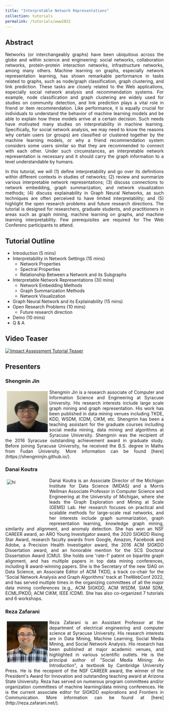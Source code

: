 ```yaml
---
title: "Interpretable Network Representations"
collection: tutorials
permalink: /tutorials/www2022
---
```

## Abstract

<p align="justify">
Networks (or interchangeably graphs) have been ubiquitous across the globe and within science and engineering: social networks, collaboration networks, protein-protein interaction networks, infrastructure networks, among many others. Machine learning on graphs, especially network representation learning, has shown remarkable performance in tasks related to graphs, such as node/graph classification, graph clustering, and link prediction. These tasks are closely related to the Web applications, especially social network analysis and recommendation systems. For example, node classification and graph clustering are widely used for studies on community detection, and link prediction plays a vital role in friend or item recommendation. Like performance, it is equally crucial for individuals to understand the behavior of machine learning models and be able to explain how these models arrive at a certain decision. Such needs have motivated many studies on interpretability in machine learning. Specifically, for social network analysis, we may need to know the reasons why certain users (or groups) are classified or clustered together by the machine learning models, or why a friend recommendation system considers some users similar so that they are recommended to connect with each other. Under such circumstances, an interpretable network representation is necessary and it should carry the graph information to a level understandable by humans. 
</p>
 
<p align="justify">
In this tutorial, we will (1) define interpretability and go over its definitions within different contexts in studies of networks; (2) review and summarize various interpretable network representations; (3) discuss connections to network embedding, graph summarization, and network visualization methods; (4) discuss explainability in Graph Neural Networks, as such techniques are often perceived to have limited interpretability; and (5) highlight the open research problems and future research directions.
The tutorial is designed for researchers, graduate students, and practitioners in areas such as graph mining, machine learning on graphs, and machine learning interpretability. Few prerequisites are required for The Web Conferenc participants to attend. 
</p>


## Tutorial Outline

* Introduction (5 mins)
* Interpretability in Network Settings (15 mins)
  * Network Properties
  * Spectral Properties
  * Relationship Between a Network and its Subgraphs
* Interpretable Network Representations (30 mins)
  * Network Embedding Methods 
  * Graph Summarization Methods 
  * Network Visualization
* Graph Neural Network and its Explainability (15 mins)
* Open Research Problems (10 mins)
  * Future research direction
* Demo (10 mins)
* Q & A

## Video Teaser

[![Impact Assessment Tutorial Teaser]()](https://drive.google.com/file/d/1A1tZYEQIp8PqTad1rmqenKwu_LhBcU4I/view?usp=sharing)

## Presenters

### Shengmin Jin 
<p align="justify"><img src="images/shengmin.jpg" alt="hi" class="inline" align="left" style="width:130px; height:130px; margin: 5px;"/> Shengmin Jin is a research associate of Computer and Information Science and Engineering at Syracuse University. His research interests include large scale graph mining and graph representation. His work has been published in data mining venues including TKDE, KDD, WSDM, ICDM, CIKM, etc. Shengmin has been a teaching assistant for the graduate courses including social media mining, data mining and algorithms at Syracuse University. Shengmin was the recipient of the 2016 Syracuse outstanding achievement award in graduate study. Before joining Syracuse University, he received the B.S. degree in Maths from Fudan University. More information can be found [here](https://shengminjin.github.io/).</p>

### Danai Koutra 
<p align="justify"><img src="images/danai.jpg" alt="hi" class="inline" align="left" style="width:130px; height:130px; margin: 5px;"/> Danai Koutra is an Associate Director of the Michigan Institute for Data Science (MIDAS) and a Morris Wellman Associate Professor in Computer Science and Engineering at the University of Michigan, where she leads the Graph Exploration and Mining at Scale (GEMS) Lab. Her research focuses on practical and scalable methods for large-scale real networks, and her interests include graph summarization, graph representation learning, knowledge graph mining, similarity and alignment, and anomaly detection. She has won an NSF CAREER award, an ARO Young Investigator award, the 2020 SIGKDD Rising Star Award, research faculty awards from Google, Amazon, Facebook and Adobe, a Precision Health Investigator award, the 2016 ACM SIGKDD Dissertation award, and  an honorable mention for the SCS Doctoral Dissertation Award (CMU). She holds one 'rate-1' patent on bipartite graph alignment, and has multiple papers in top data mining conferences, including 8 award-winning papers. She is the Secretary of the new SIAG on Data Science, an Associate Editor of ACM TKDD, a track co-chair for the 'Social Network Analysis and Graph Algorithms' track at TheWebConf 2022, and has served multiple times in the organizing committees of all the major data mining conferences (e.g., ACM SIGKDD, ACM WSDM, SIAM SDM, ECML/PKDD, ACM CIKM, IEEE ICDM). She has also co-organized 7 tutorials and 6 workshops.</p>

### Reza Zafarani
<p align="justify"><img src="images/reza.jpg" alt="hi" class="inline" align="left" style="width:130px; height:130px; margin: 5px;"/> Reza Zafarani is an Assistant Professor at the department of electrical engineering and computer science at Syracuse University. His research interests are in Data Mining, Machine Learning, Social Media Mining, and Social Network Analysis. His research has been published at major academic venues, and highlighted in various scientific outlets. He is the principal author of "Social Media Mining: An Introduction", a textbook by Cambridge University Press. He is the recepient of the NSF CAREER award, the winner of the President's Award for Innovation and outstanding teaching award at Arizona State University. Reza has served on numerous program committees and/or organization committees of machine learning/data mining conferences. He is the current associate editor for SIGKDD explorations and Frontiers in Communication. More information can be found at [here](http://reza.zafarani.net/).</p>

